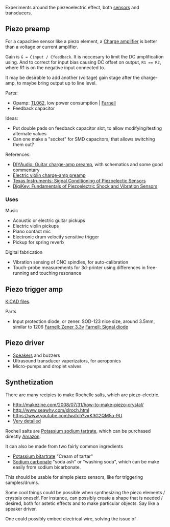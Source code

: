 
Experiments around the piezeoelectric effect,
both [sensors](https://en.wikipedia.org/wiki/Piezoelectric_sensor) and transducers.


## Piezo preamp

For a capacitive sensor like a piezo element, a [Charge amplifier](https://en.wikipedia.org/wiki/Charge_amplifier)
is better than a voltage or current amplifier.

Gain is `G = Cinput / Cfeedback`. It is neccesary to limit the DC amplification using.
And to correct for input bias causing DC offset on output, `R1 == R2`, where R1 is on the negative input connected to.

It may be desirable to add another (voltage) gain stage after the charge-amp, to maybe bring output up to line level.



Parts:

* Opamp: [TL062](http://www.ti.com/lit/ds/symlink/tl064.pdf), low power consumption
| [Farnell](http://no.farnell.com/webapp/wcs/stores/servlet/Search?catalogId=15001&langId=47&storeId=10169&sort=P_PRICE&st=tl062&showResults=true&aa=true&sf=722&pf=110153707)
* Feedback capacitor

Ideas:

* Put double pads on feedback capacitor slot, to allow modifying/testing alternate values
* Can one make a "socket" for SMD capacitors, that allows switching them out?

References:

* [DIYAudio: Guitar charge-amp preamp](http://www.diyaudio.com/forums/instruments-amps/203183-charge-amplifier-guitar-preamp-questions.html), with schematics and some good commentary
* [Electric violin charge-amp preamp](http://www.endolith.com/wordpress/2007/10/13/electric-violin/)
* [Texas Instruments: Signal Conditioning of Piezoelectic Sensors](http://www.ti.com/lit/an/sloa033a/sloa033a.pdf)
* [DigiKey: Fundamentals of Piezoelectric Shock and Vibration Sensors](http://www.digikey.com/en/articles/techzone/2011/dec/fundamentals-of-piezoelectric-shock-and-vibration-sensors)

### Uses

Music

* Acoustic or electric guitar pickups
* Electric violin pickups
* Piano contact mic
* Electronic drum velocity sensitive trigger
* Pickup for spring reverb

Digital fabrication

* Vibration sensing of CNC spindles, for auto-calibration
* Touch-probe measurements for 3d-printer using differences in free-running and touching resonance


## Piezo trigger amp

[KiCAD files](./crystaltriggeramp/).

Parts

* Input protection diode, or zener. SOD-123 nice size, around 3.5mm, similar to 1206
[Farnell: Zener 3.3v](http://no.farnell.com/webapp/wcs/stores/servlet/Search?catalogId=15001&langId=47&storeId=10169&categoryId=700000004649&sort=P_PRICE&showResults=true&aa=true&sf=722&pf=110130987,110152539,110152576,113162575)
[Farnell: Signal diode](http://no.farnell.com/webapp/wcs/stores/servlet/Search?catalogId=15001&langId=47&storeId=10169&categoryId=700000004638&sort=P_PRICE&beginIndex=1&showResults=true&aa=true&pf=110130987,110152539,111439590,113162575)

## Piezo driver

* [Speakers](https://en.wikipedia.org/wiki/Piezoelectric_speaker) and buzzers
* Ultrasound transducer vaperizators, for aeroponics
* Micro-pumps and droplet valves

## Synthetization

There are many recipies to make Rochelle salts, which are piezo-electric.

* http://makezine.com/2008/07/31/how-to-make-piezo-crystal/
* http://www.seawhy.com/xlroch.html 
* https://www.youtube.com/watch?v=K3G2QM5a-9U
* [Very detailed](http://www.extremenxt.com/blog/?page_id=77)

Rochell salts are [Potassium sodium tartrate](https://en.wikipedia.org/wiki/Potassium_sodium_tartrate),
which can be purchased directly [Amazon](http://www.amazon.com/s/ref=nb_sb_noss?url=search-alias%3Daps&field-keywords=Potassium+sodium+tartrate).

It can also be made from two fairly common ingredients

* [Potassium bitartrate](https://en.wikipedia.org/wiki/Potassium_bitartrate) "Cream of tartar"
* [Sodium carbonate](https://en.wikipedia.org/wiki/Sodium_carbonate) "soda ash" or "washing soda",
which can be make easily from sodium bicarbonate.

This should be usable for simple piezo sensors, like for triggering samples/drums.

Some cool things could be possible when synthesizing the piezo elements / crystals oneself.
For instance, can possibly create a shape that is needed / desired,
both for astetic effects and to make particular objects. Say like a speaker driver.

One could possibly embed electrical wire, solving the issue of 
